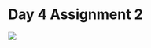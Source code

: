 # Day 4 Assignment 2
<a href="https://github.com/barisertugrul/JavaCampAssignments/tree/main/assignment3_2">
  <img align="center" src="https://github-readme-stats.vercel.app/api/pin/?username=barisertugrul&show_owner=true&custom_title=Odevler&theme=vision-friendly-dark&repo=JavaCampAssignments" />
</a>